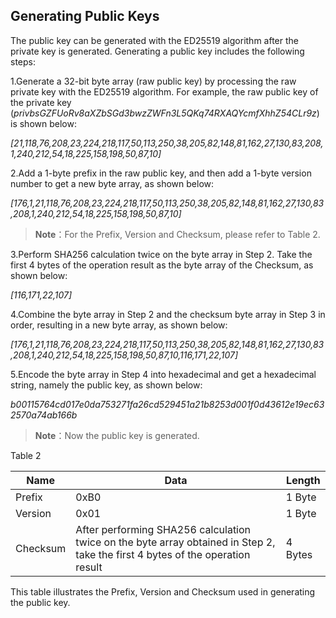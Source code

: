 ## Generating Public Keys

The public key can be generated with the ED25519 algorithm after the private key is generated. Generating a public key includes the following steps:

1.Generate a 32-bit byte array \(raw public key\) by processing the raw private key with the ED25519 algorithm. For example, the raw public key of the private key \(_privbsGZFUoRv8aXZbSGd3bwzZWFn3L5QKq74RXAQYcmfXhhZ54CLr9z_\) is shown below:

_\[21,118,76,208,23,224,218,117,50,113,250,38,205,82,148,81,162,27,130,83,208,1,240,212,54,18,225,158,198,50,87,10\]_

2.Add a 1-byte prefix in the raw public key, and then add a 1-byte version number to get a new byte array, as shown below:

_\[176,1,21,118,76,208,23,224,218,117,50,113,250,38,205,82,148,81,162,27,130,83,208,1,240,212,54,18,225,158,198,50,87,10\]_

> **Note**：For the Prefix, Version and Checksum, please refer to Table 2.

3.Perform SHA256 calculation twice on the byte array in Step 2. Take the first 4 bytes of the operation result as the byte array of the Checksum, as shown below:

_\[116,171,22,107\]_

4.Combine the byte array in Step 2 and the checksum byte array in Step 3 in order, resulting in a new byte array, as shown below:

_\[176,1,21,118,76,208,23,224,218,117,50,113,250,38,205,82,148,81,162,27,130,83,208,1,240,212,54,18,225,158,198,50,87,10,116,171,22,107\]_

5.Encode the byte array in Step 4 into hexadecimal and get a hexadecimal string, namely the public key, as shown below:

_b00115764cd017e0da753271fa26cd529451a21b8253d001f0d43612e19ec632570a74ab166b_

> **Note**：Now the public key is generated.

Table 2

| Name | Data | Length |
| --- | --- | --- |
| Prefix | 0xB0 | 1 Byte |
| Version | 0x01 | 1 Byte |
| Checksum | After performing SHA256 calculation twice on the byte array obtained in Step 2, take the first 4 bytes of the operation result | 4 Bytes |

This table illustrates the Prefix, Version and Checksum used in generating the public key.


